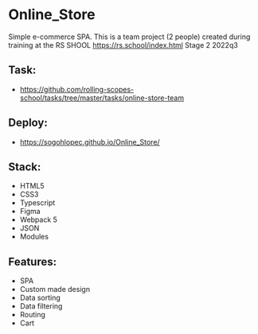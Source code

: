 # Online_Store
Simple e-commerce SPA. This is a team project (2 people) created during training at the RS SHOOL https://rs.school/index.html Stage 2 2022q3

## Task:
* https://github.com/rolling-scopes-school/tasks/tree/master/tasks/online-store-team

## Deploy:
* https://sogohlopec.github.io/Online_Store/

## Stack:
* HTML5
* CSS3
* Typescript
* Figma
* Webpack 5
* JSON
* Modules

## Features:
* SPA
* Custom made design
* Data sorting
* Data filtering
* Routing
* Cart
